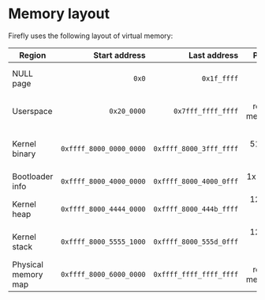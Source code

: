 # Memory layout

Firefly uses the following layout of virtual memory:

| Region              |           Start address |            Last address |                 Pages |      Size |
| ------------------- | ----------------------: | ----------------------: | --------------------: | --------: |
| NULL page           |                   `0x0` |             `0x1f_ffff` |         1x 2 MiB page |     2 MiB |
| Userspace           |             `0x20_0000` |      `0x7fff_ffff_ffff` |        rest of memory | < 128 TiB |
| Kernel binary       | `0xffff_8000_0000_0000` | `0xffff_8000_3fff_ffff` | up to 512x 2 MiB page |     1 GiB |
| Bootloader info     | `0xffff_8000_4000_0000` | `0xffff_8000_4000_0fff` |         1x 4 kiB page |     4 kiB |
| Kernel heap         | `0xffff_8000_4444_0000` | `0xffff_8000_444b_ffff` |       128x 4 kiB page |   512 kiB |
| Kernel stack        | `0xffff_8000_5555_1000` | `0xffff_8000_555d_0fff` |       128x 4 kiB page |   512 kiB |
| Physical memory map | `0xffff_8000_6000_0000` | `0xffff_ffff_ffff_ffff` |        rest of memory | < 128 TiB |
